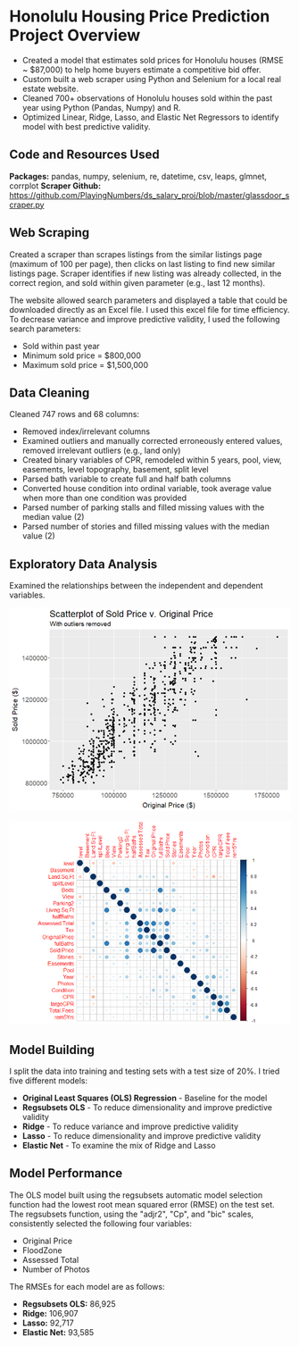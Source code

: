 # Honolulu Housing Price Prediction Project Overview
* Created a model that estimates sold prices for Honolulu houses (RMSE ~ $87,000) to help home buyers estimate a competitive bid offer.
* Custom built a web scraper using Python and Selenium for a local real estate website.
* Cleaned 700+ observations of Honolulu houses sold within the past year using Python (Pandas, Numpy) and R.
* Optimized Linear, Ridge, Lasso, and Elastic Net Regressors to identify model with best predictive validity.

## Code and Resources Used
**Packages:** pandas, numpy, selenium, re, datetime, csv, leaps, glmnet, corrplot
**Scraper Github:** https://github.com/PlayingNumbers/ds_salary_proj/blob/master/glassdoor_scraper.py

## Web Scraping
Created a scraper than scrapes listings from the similar listings page (maximum of 100 per page), then clicks on last listing to find new similar listings page. Scraper identifies if new listing was already collected, in the correct region, and sold within given parameter (e.g., last 12 months).

The website allowed search parameters and displayed a table that could be downloaded directly as an Excel file. I used this excel file for time efficiency. To decrease variance and improve predictive validity, I used the following search parameters:
* Sold within past year
* Minimum sold price = $800,000
* Maximum sold price = $1,500,000

## Data Cleaning
Cleaned 747 rows and 68 columns:
* Removed index/irrelevant columns
* Examined outliers and manually corrected erroneously entered values, removed irrelevant outliers (e.g., land only)
* Created binary variables of CPR, remodeled within 5 years, pool, view, easements, level topography, basement, split level
* Parsed bath variable to create full and half bath columns
* Converted house condition into ordinal variable, took average value when more than one condition was provided
* Parsed number of parking stalls and filled missing values with the median value (2)
* Parsed number of stories and filled missing values with the median value (2)

## Exploratory Data Analysis
Examined the relationships between the independent and dependent variables.

![Scatterplot of Sold versus Original Price](https://github.com/chelseako/House_Pricing_Project/blob/main/Scatterplot_Sold_Original.png)

![Correlation plot of numeric variables](https://github.com/chelseako/House_Pricing_Project/blob/main/housesCorrplot.png)

## Model Building
I split the data into training and testing sets with a test size of 20%.
I tried five different models:
* **Original Least Squares (OLS) Regression** - Baseline for the model
* **Regsubsets OLS** - To reduce dimensionality and improve predictive validity
* **Ridge** - To reduce variance and improve predictive validity
* **Lasso** - To reduce dimensionality and improve predictive validity
* **Elastic Net** - To examine the mix of Ridge and Lasso

## Model Performance
The OLS model built using the regsubsets automatic model selection function had the lowest root mean squared error (RMSE) on the test set. The regsubsets function, using the "adjr2", "Cp", and "bic" scales, consistently selected the following four variables:
* Original Price
* FloodZone
* Assessed Total
* Number of Photos

The RMSEs for each model are as follows:
* **Regsubsets OLS:** 86,925
* **Ridge:** 106,907
* **Lasso:** 92,717
* **Elastic Net:** 93,585

